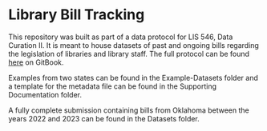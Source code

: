 # Library Bill Tracking
This repository was built as part of a data protocol for LIS 546, Data Curation II. It is meant to house datasets of past and ongoing bills regarding the legislation of libraries and library staff. The full protocol can be found [here](https://lis-546.gitbook.io/library-bill-tracking/) on GitBook.

Examples from two states can be found in the Example-Datasets folder and a template for the metadata file can be found in the Supporting Documentation folder.

A fully complete submission containing bills from Oklahoma between the years 2022 and 2023 can be found in the Datasets folder.
